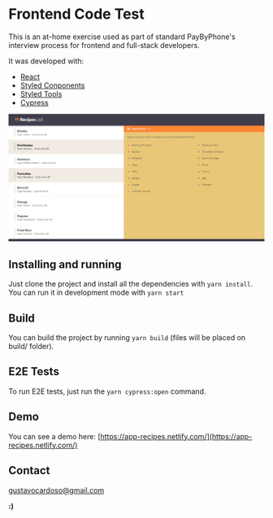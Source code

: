 # Frontend Code Test

This is an at-home exercise used as part of standard PayByPhone's interview process for frontend and full-stack developers.

It was developed with:

- [React](https://github.com/facebook/react)
- [Styled Conponents](https://github.com/styled-components/styled-components)
- [Styled Tools](https://github.com/diegohaz/styled-tools)
- [Cypress](https://github.com/cypress-io/cypress)

<img src="https://raw.githubusercontent.com/gustavocardoso/frontend-test/readme/screenshot.png?v=2" width="1000" />

## Installing and running

Just clone the project and install all the dependencies with `yarn install`.
You can run it in development mode with `yarn start`

## Build

You can build the project by running `yarn build` (files will be placed on build/ folder).

## E2E Tests

To run E2E tests, just run the `yarn cypress:open` command.

## Demo

You can see a demo here: [https://app-recipes.netlify.com/](https://app-recipes.netlify.com/)

## Contact

[gustavocardoso@gmail.com](mailto://gustavocardoso@gmail.com)

**:)**
